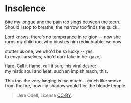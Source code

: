 # Insolence

Bite my tongue and the pain too sings between the teeth.  
Should I stop to breathe, the marrow too finds the quick.

Lord knows, there's no temperance in religion -- now she  
turns my child too, who blushes him redoubtable, we now

stutter us one, we who'd be so lucky -- yes,  
to envy ourselves, who'd dare take in her gaze,

flare. Call it flame, call it sun, this viral desire:  
my histic soul and heat, such an impish reach, this.

This too, the very longing is too much -- much like smoke  
from the fire, how my shadow would flee the bloody temple.

>Jere Odell, License [CC-BY](https://creativecommons.org/licenses/by/4.0/).
